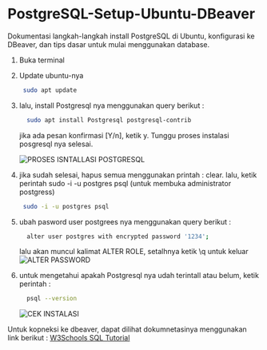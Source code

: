 # PostgreSQL-Setup-Ubuntu-DBeaver

Dokumentasi langkah-langkah install PostgreSQL di Ubuntu, konfigurasi ke DBeaver, dan tips dasar untuk mulai menggunakan database.

1. Buka terminal
2. Update ubuntu-nya
    ```bash
     sudo apt update
     ```
3. lalu, install Postgresql nya menggunakan query berikut :
   ```bash
     sudo apt install Postgresql postgresql-contrib
     ```
   jika ada pesan konfirmasi [Y/n], ketik y. Tunggu proses instalasi posgresql nya selesai.

    ![PROSES ISNTALLASI POSTGRESQL](https://github.com/imammularif/PostgreSQL-Setup-Ubuntu-DBeaver/blob/main/Chapture/1.png)
   
5. jika sudah selesai, hapus semua menggunakan printah : clear. lalu, ketik perintah sudo -i -u postgres psql (untuk membuka administrator postgress)
    ```bash
     sudo -i -u postgres psql
     ```
6. ubah pasword user postgrees nya menggunakan query berikut :
   ```bash
     alter user postgres with encrypted password '1234';
     ```
   lalu akan muncul kalimat ALTER ROLE, setalhnya ketik \q untuk keluar
   ![ALTER PASSWORD](https://github.com/imammularif/PostgreSQL-Setup-Ubuntu-DBeaver/blob/main/Chapture/2.png)

7. untuk mengetahui apakah Postgresql nya udah terintall atau belum, ketik perintah :
   ```bash
     psql --version
     ```
    ![CEK INSTALASI](https://github.com/imammularif/PostgreSQL-Setup-Ubuntu-DBeaver/blob/main/Chapture/3.png)


Untuk kopneksi ke dbeaver, dapat dilihat dokumnetasinya menggunakan link berikut : [W3Schools SQL Tutorial](https://github.com/imammularif/Cara-Install-Dbeaver-di-Ubuntu)








